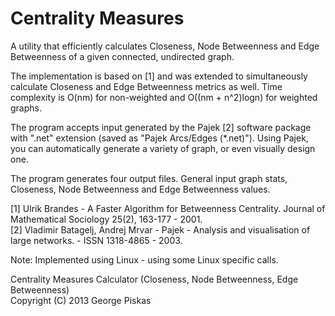 Centrality Measures
===================

A utility that efficiently calculates Closeness, Node Betweenness and Edge Betweenness of a given connected, undirected graph.

The implementation is based on [1] and was extended to simultaneously calculate Closeness and Edge Betweenness metrics as well.
Time complexity is O(nm) for non-weighted and O((nm + n^2)logn) for weighted graphs.

The program accepts input generated by the Pajek [2] software package with ".net" extension (saved as "Pajek Arcs/Edges (*.net)").
Using Pajek, you can automatically generate a variety of graph, or even visually design one.

The program generates four output files. General input graph stats, Closeness, Node Betweenness and Edge Betweenness values.

[1] Ulrik Brandes - A Faster Algorithm for Betweenness Centrality. Journal of Mathematical Sociology 25(2), 163-177 - 2001. <br>
[2] Vladimir Batagelj, Andrej Mrvar - Pajek - Analysis and visualisation of large networks. - ISSN 1318-4865 - 2003.

Note: Implemented using Linux - using some Linux specific calls.

Centrality Measures Calculator (Closeness, Node Betweenness, Edge Betweenness) <br> Copyright (C) 2013 George Piskas
